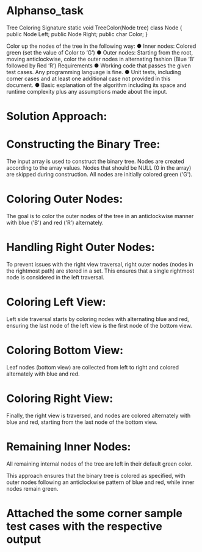 # Alphanso_task
Tree Coloring
Signature
static void TreeColor(Node tree)
class Node
{
public Node Left;
public Node Right;
public char Color;
}

Color up the nodes of the tree in the following way:
● Inner nodes: Colored green (set the value of Color to ‘G’)
● Outer nodes: Starting from the root, moving anticlockwise, color the outer nodes in
alternating fashion (Blue ‘B’ followed by Red ‘R’)
Requirements
● Working code that passes the given test cases. Any programming language is fine.
● Unit tests, including corner cases and at least one additional case not provided in this
document.
● Basic explanation of the algorithm including its space and runtime complexity plus any
assumptions made about the input.

# Solution Approach:


# Constructing the Binary Tree: 
The input array is used to construct the binary tree. Nodes are created according to the array values. Nodes that should be NULL (0 in the array) are skipped during construction. All nodes are initially colored green ('G').

# Coloring Outer Nodes: 
The goal is to color the outer nodes of the tree in an anticlockwise manner with blue ('B') and red ('R') alternately.

# Handling Right Outer Nodes: 
To prevent issues with the right view traversal, right outer nodes (nodes in the rightmost path) are stored in a set. This ensures that a single rightmost node is considered in the left traversal.

# Coloring Left View: 
Left side traversal starts by coloring nodes with alternating blue and red, ensuring the last node of the left view is the first node of the bottom view.

# Coloring Bottom View: 
Leaf nodes (bottom view) are collected from left to right and colored alternately with blue and red.

# Coloring Right View: 
Finally, the right view is traversed, and nodes are colored alternately with blue and red, starting from the last node of the bottom view.

# Remaining Inner Nodes: 
All remaining internal nodes of the tree are left in their default green color.

This approach ensures that the binary tree is colored as specified, with outer nodes following an anticlockwise pattern of blue and red, while inner nodes remain green.

# Attached the some corner sample test cases with the respective output



